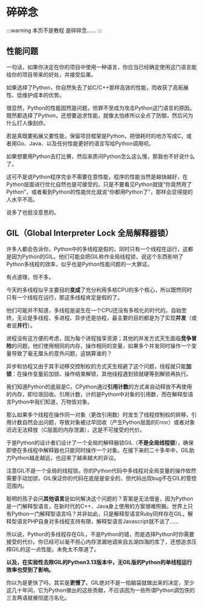 # 碎碎念
:::warning 本页不是教程
是碎碎念……
:::
## 性能问题
一句话，如果你决定在你的项目中使用一种语言，你应当已经确定使用这门语言能给你的项目带来的好处，并接受后果。

如果选择了Python，你自然失去了如C/C++那样高效的性能，而收获了高拓展性、低维护成本的优势。

很显然，Python的性能固然是问题，但罪不至成为攻击Python这门语言的原因。既然都选择了Python，还想要追求性能，就像太怕疼所以全点了防御，然后问为什么打人像刮痧。

若是真既要拓展又要性能，保留项目框架是Python，把很耗时的地方写成C，或者用Go、Java、以及任何性能更好的语言写给Python调用呗。

如果想要用Python去打比赛，然后来质问Python怎么这么慢，那我也不好说什么了。

这可不是说Python程序完全不需要在意性能，程序的性能当然是越快越好，在Python层面进行优化自然也是可接受的。只是不要看见Python就提“你竟然用了Python”，或者看到Python的性能优化就说“你都用Python了”，那样会显得提的人水平不高。

说多了也挺没意思的。

## GIL（Global Interpreter Lock 全局解释器锁）
许多人都会告诉你，Python中的多线程是假的，同时只有一个线程在运行，这都是因为Python的GIL。他们可能会把GIL称作全局线程锁，说这个东西影响了Python多线程的效率，似乎也是Python性能问题的一大罪证。

有点道理，但不多。

今天的多线程似乎主要目的**变成**了充分利用多核CPU的多个核心，所以既然同时只有一个线程在运行，那这多线程肯定是假的了。

他们可能并不知道，多线程是诞生在一个CPU还没有多核化的时代的。自始至终，无论是多线程、多进程、异步还是协程，最主要的目的都是为了实现**并发**（或者说**并行**）。

进程没有这方便的考虑，因为每个进程独享资源；其他的并发方式天生面临**竞争冒险**的问题，他们使用相同的内存，操作相同的变量，如果多个并发同时操作一个变量导致了毫无厘头的意外问题，这锅算谁的？

异步和协程又由于其手动移交控制权的方式天生规避了这个问题，线程就只能**加锁**：在操作变量前加锁、操作结束解锁，其他线程遇到锁就硬等到解锁再执行。

我们知道Python的底层是C，CPython通过**引用计数**的方式来自动释放不再使用的内存，即垃圾回收。引用计数，计的是Python中对象的引用数，而在解释型语言Python中我们知道，万物皆对象。

那么如果多个线程在操作同一对象（更改引用数）时发生了线程控制权的转移，引用计数自然会出问题，导致对象被过早回收（产生Python层面的Error）或者对象迟迟无法释放（C层面的内存泄漏），这是不可接受的代价。

于是Python的设计者们设计了一个全局的解释器锁GIL（**不是全局线程锁**），确保即使在多线程中解释器也只能同时操作一个对象。在接下来的二十多年中，GIL助力Python越走越远，也迎来了越来越大的非议。

注意GIL不是一个全局的线程锁。你的Python代码中多线程对全局变量的操作依然需要手动加锁，GIL保证你的代码在底层是安全的，但代码出现bug不在GIL的管控范围内。

聪明的孩子会问**其他语言**是如何解决这个问题的？答案是无法借鉴，因为Python是一门解释型语言，在新时代的C++、Java身上使用的方案很难照搬。世界上只有Python一门解释型语言吗？并非如此，只是解释型语言Ruby同样存在GIL，解释型语言PHP自身对多线程支持有限，解释型语言Javascript就不谈了……

所以说，Python的多线程存在GIL，不是Python的错，而是选择Python时你需要接受的代价。你已经可以毫不担心内存泄漏地调来自五湖四海的库了，还想追求压榨GIL的这一点性能，未免太不厚道了。

**以及，在实验性去除GIL的Python3.13版本中，无GIL版的Python的单线程运行效率也受到了影响。**

你以为是更快了吗，其实是**更慢了**。GIL绝对不是一拍脑袋就做出来的决定，至少这几十年间，它为Python做出的这些贡献，不应该因为一些所谓Python调包侠的三言两语就被彻底污名化。

